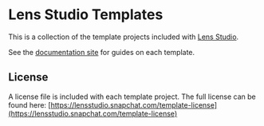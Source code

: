 # Lens Studio Templates
This is a collection of the template projects included with [Lens Studio](https://lensstudio.snapchat.com).

See the [documentation site](https://lensstudio.snapchat.com/templates/) for guides on each template.

## License
A license file is included with each template project. The full license can be found here: [https://lensstudio.snapchat.com/template-license](https://lensstudio.snapchat.com/template-license)